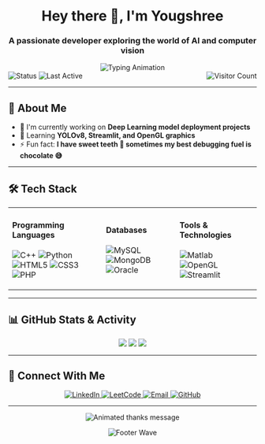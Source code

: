 <h1 align="center">Hey there 👋, I'm Yougshree</h1>
<h3 align="center">A passionate developer exploring the world of AI and computer vision</h3>

<div align="center">
  <img src="https://readme-typing-svg.herokuapp.com?font=Fira+Code&duration=3000&pause=1000&color=7CFC00&center=true&vCenter=true&width=435&lines=Welcome+to+my+GitHub!;Exploring+AI+and+Computer+Vision;Learning+something+new+everyday" alt="Typing Animation" />
</div>

<div>
    <div align="right" style="display: inline-block; float: right;">
    <img src="https://komarev.com/ghpvc/?username=yougshree&color=blueviolet&style=for-the-badge&label=PROFILE_VIEWS" alt="Visitor Count" />
  </div>
  <div align="left" style="display: inline-block;">
    <img src="https://img.shields.io/badge/Status-Online-7CFC00?style=for-the-badge&logo=github&logoColor=white" alt="Status" />
    <img src="https://img.shields.io/badge/LAST_ACTIVE-TODAY-7CFC00?style=for-the-badge" alt="Last Active" />
  </div>
</div>

---

## 🌟 About Me

- 🔭 I'm currently working on **Deep Learning model deployment projects**
- 🌱 Learning **YOLOv8, Streamlit, and OpenGL graphics**
- ⚡ Fun fact: **I have sweet teeth 🍫 sometimes my best debugging fuel is chocolate 😅**

---

## 🛠️ Tech Stack

<table>
  <tr>
    <td>
      <h4>Programming Languages</h4>
      <p>
        <img src="https://img.shields.io/badge/C++-00599C?style=flat&logo=c%2B%2B&logoColor=white" alt="C++" />
        <img src="https://img.shields.io/badge/Python-3776AB?style=flat&logo=python&logoColor=white" alt="Python" />
        <img src="https://img.shields.io/badge/HTML5-E34F26?style=flat&logo=html5&logoColor=white" alt="HTML5" />
        <img src="https://img.shields.io/badge/CSS3-1572B6?style=flat&logo=css3&logoColor=white" alt="CSS3" />
        <img src="https://img.shields.io/badge/PHP-777BB4?style=flat&logo=php&logoColor=white" alt="PHP" />
      </p>
    </td>
    <td>
      <h4>Databases</h4>
      <p>
        <img src="https://img.shields.io/badge/MySQL-4479A1?style=flat&logo=mysql&logoColor=white" alt="MySQL" />
        <img src="https://img.shields.io/badge/MongoDB-47A248?style=flat&logo=mongodb&logoColor=white" alt="MongoDB" />
        <img src="https://img.shields.io/badge/Oracle-F80000?style=flat&logo=oracle&logoColor=white" alt="Oracle" />
      </p>
    </td>
    <td>
      <h4>Tools & Technologies</h4>
      <p>
        <img src="https://img.shields.io/badge/Matlab-0076A8?style=flat&logo=mathworks&logoColor=white" alt="Matlab" />
        <img src="https://img.shields.io/badge/OpenGL-5586A4?style=flat&logo=opengl&logoColor=white" alt="OpenGL" />
        <img src="https://img.shields.io/badge/Streamlit-FF4B4B?style=flat&logo=streamlit&logoColor=white" alt="Streamlit" />
      </p>
    </td>
  </tr>
</table>

---

## 📊 GitHub Stats & Activity

<div align="center">
  
  ![](https://github-readme-stats.vercel.app/api?username=yougshree&theme=nightowl&hide_border=true&include_all_commits=true&count_private=true)
  ![](https://github-readme-streak-stats.herokuapp.com/?user=yougshree&theme=nightowl&hide_border=true)
  ![](https://github-readme-stats.vercel.app/api/top-langs/?username=yougshree&theme=nightowl&hide_border=true&include_all_commits=true&count_private=true&layout=compact)

</div>

---

## 🔗 Connect With Me

<p align="center">
  <a href="https://www.linkedin.com/in/yougshreesahaurmy">
    <img src="https://img.shields.io/badge/LinkedIn-0077B5?style=for-the-badge&logo=linkedin&logoColor=white" alt="LinkedIn"/>
  </a>
  <a href="https://leetcode.com/u/Yougshree/">
    <img src="https://img.shields.io/badge/LeetCode-FFA116?style=for-the-badge&logo=leetcode&logoColor=black" alt="LeetCode"/>
  </a>
  <a href="mailto=yougshreesahaurmy@gmail.com">
    <img src="https://img.shields.io/badge/Gmail-D14836?style=for-the-badge&logo=gmail&logoColor=white" alt="Email"/>
  </a>
  <a href="https://github.com/yougshree">
    <img src="https://img.shields.io/badge/GitHub-100000?style=for-the-badge&logo=github&logoColor=white" alt="GitHub"/>
  </a>
</p>

---

<div align="center">
  
  <img src="https://readme-typing-svg.herokuapp.com?font=Fira+Code&size=26&duration=4000&pause=1000&color=7CFC00&center=true&vCenter=true&width=435&lines=Thanks+for+visiting!;Have+a+nice+day!;Keep+coding!;See+you+again!✨" alt="Animated thanks message" />
  <br>
  
![Footer Wave](https://capsule-render.vercel.app/api?type=waving&color=0:0575E6,100:00F260&height=120&section=footer)
</div>
